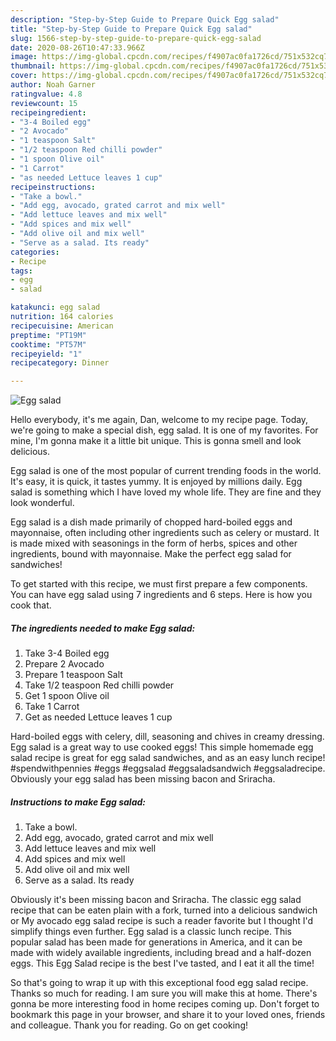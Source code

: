 ```yaml
---
description: "Step-by-Step Guide to Prepare Quick Egg salad"
title: "Step-by-Step Guide to Prepare Quick Egg salad"
slug: 1566-step-by-step-guide-to-prepare-quick-egg-salad
date: 2020-08-26T10:47:33.966Z
image: https://img-global.cpcdn.com/recipes/f4907ac0fa1726cd/751x532cq70/egg-salad-recipe-main-photo.jpg
thumbnail: https://img-global.cpcdn.com/recipes/f4907ac0fa1726cd/751x532cq70/egg-salad-recipe-main-photo.jpg
cover: https://img-global.cpcdn.com/recipes/f4907ac0fa1726cd/751x532cq70/egg-salad-recipe-main-photo.jpg
author: Noah Garner
ratingvalue: 4.8
reviewcount: 15
recipeingredient:
- "3-4 Boiled egg"
- "2 Avocado"
- "1 teaspoon Salt"
- "1/2 teaspoon Red chilli powder"
- "1 spoon Olive oil"
- "1 Carrot"
- "as needed Lettuce leaves 1 cup"
recipeinstructions:
- "Take a bowl."
- "Add egg, avocado, grated carrot and mix well"
- "Add lettuce leaves and mix well"
- "Add spices and mix well"
- "Add olive oil and mix well"
- "Serve as a salad. Its ready"
categories:
- Recipe
tags:
- egg
- salad

katakunci: egg salad 
nutrition: 164 calories
recipecuisine: American
preptime: "PT19M"
cooktime: "PT57M"
recipeyield: "1"
recipecategory: Dinner

---
```



![Egg salad](https://img-global.cpcdn.com/recipes/f4907ac0fa1726cd/751x532cq70/egg-salad-recipe-main-photo.jpg)

Hello everybody, it's me again, Dan, welcome to my recipe page. Today, we're going to make a special dish, egg salad. It is one of my favorites. For mine, I'm gonna make it a little bit unique. This is gonna smell and look delicious.

Egg salad is one of the most popular of current trending foods in the world. It's easy, it is quick, it tastes yummy. It is enjoyed by millions daily. Egg salad is something which I have loved my whole life. They are fine and they look wonderful.

Egg salad is a dish made primarily of chopped hard-boiled eggs and mayonnaise, often including other ingredients such as celery or mustard. It is made mixed with seasonings in the form of herbs, spices and other ingredients, bound with mayonnaise. Make the perfect egg salad for sandwiches!


To get started with this recipe, we must first prepare a few components. You can have egg salad using 7 ingredients and 6 steps. Here is how you cook that.

<!--inarticleads1-->

##### The ingredients needed to make Egg salad:

1. Take 3-4 Boiled egg
1. Prepare 2 Avocado
1. Prepare 1 teaspoon Salt
1. Take 1/2 teaspoon Red chilli powder
1. Get 1 spoon Olive oil
1. Take 1 Carrot
1. Get as needed Lettuce leaves 1 cup


Hard-boiled eggs with celery, dill, seasoning and chives in creamy dressing. Egg salad is a great way to use cooked eggs! This simple homemade egg salad recipe is great for egg salad sandwiches, and as an easy lunch recipe! #spendwithpennies #eggs #eggsalad #eggsaladsandwich #eggsaladrecipe. Obviously your egg salad has been missing bacon and Sriracha. 

<!--inarticleads2-->

##### Instructions to make Egg salad:

1. Take a bowl.
1. Add egg, avocado, grated carrot and mix well
1. Add lettuce leaves and mix well
1. Add spices and mix well
1. Add olive oil and mix well
1. Serve as a salad. Its ready


Obviously it&#39;s been missing bacon and Sriracha. The classic egg salad recipe that can be eaten plain with a fork, turned into a delicious sandwich or My avocado egg salad recipe is such a reader favorite but I thought I&#39;d simplify things even further. Egg salad is a classic lunch recipe. This popular salad has been made for generations in America, and it can be made with widely available ingredients, including bread and a half-dozen eggs. This Egg Salad recipe is the best I&#39;ve tasted, and I eat it all the time! 

So that's going to wrap it up with this exceptional food egg salad recipe. Thanks so much for reading. I am sure you will make this at home. There's gonna be more interesting food in home recipes coming up. Don't forget to bookmark this page in your browser, and share it to your loved ones, friends and colleague. Thank you for reading. Go on get cooking!
